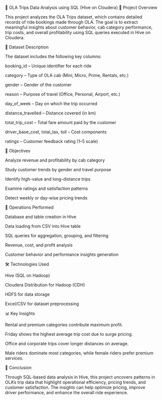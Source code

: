 🚖 OLA Trips Data Analysis using SQL (Hive on Cloudera)
📄 Project Overview

This project analyzes the OLA Trips dataset, which contains detailed records of ride bookings made through OLA. The goal is to extract meaningful insights about customer behavior, cab category performance, trip costs, and overall profitability using SQL queries executed in Hive on Cloudera.

🧾 Dataset Description

The dataset includes the following key columns:

booking_id – Unique identifier for each ride

category – Type of OLA cab (Mini, Micro, Prime, Rentals, etc.)

gender – Gender of the customer

reason – Purpose of travel (Office, Personal, Airport, etc.)

day_of_week – Day on which the trip occurred

distance_travelled – Distance covered (in km)

total_trip_cost – Total fare amount paid by the customer

driver_base_cost, total_tax, toll – Cost components

ratings – Customer feedback rating (1–5 scale)

🎯 Objectives

Analyze revenue and profitability by cab category

Study customer trends by gender and travel purpose

Identify high-value and long-distance trips

Examine ratings and satisfaction patterns

Detect weekly or day-wise pricing trends

🧠 Operations Performed

Database and table creation in Hive

Data loading from CSV into Hive table

SQL queries for aggregation, grouping, and filtering

Revenue, cost, and profit analysis

Customer behavior and performance insights generation

🛠️ Technologies Used

Hive (SQL on Hadoop)

Cloudera Distribution for Hadoop (CDH)

HDFS for data storage

Excel/CSV for dataset preprocessing

📊 Key Insights

Rental and premium categories contribute maximum profit.

Friday shows the highest average trip cost due to surge pricing.

Office and corporate trips cover longer distances on average.

Male riders dominate most categories, while female riders prefer premium services.

🧩 Conclusion

Through SQL-based data analysis in Hive, this project uncovers patterns in OLA’s trip data that highlight operational efficiency, pricing trends, and customer satisfaction. The insights can help optimize pricing, improve driver performance, and enhance the overall ride experience.
